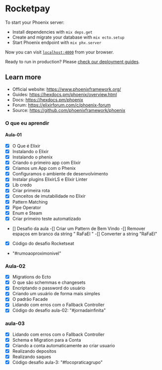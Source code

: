 # Rocketpay

To start your Phoenix server:

  * Install dependencies with `mix deps.get`
  * Create and migrate your database with `mix ecto.setup`
  * Start Phoenix endpoint with `mix phx.server`

Now you can visit [`localhost:4000`](http://localhost:4000) from your browser.

Ready to run in production? Please [check our deployment guides](https://hexdocs.pm/phoenix/deployment.html).

## Learn more

  * Official website: https://www.phoenixframework.org/
  * Guides: https://hexdocs.pm/phoenix/overview.html
  * Docs: https://hexdocs.pm/phoenix
  * Forum: https://elixirforum.com/c/phoenix-forum
  * Source: https://github.com/phoenixframework/phoenix

### O que eu aprendir

#### Aula-01

- [x]  O Que é Elixir
- [x]  Instalando o Elixir
- [x]  Instalando o phenix
- [x]  Criando o primeiro app com Elixir
- [x]  Criamos um App com o Phenix
- [x]  Configuramos o ambiente de desenvolvimento
- [x]  Instalar plugins ElixirLS e Elixir Linter
- [x]  Lib credo
- [x]  Criar primeira rota
- [x]  Conceitos de imutabilidade no Elixir
- [x]  Pattern Matching
- [x]  Pipe Operator
- [x]  Enum e Steam
- [x]  Criar primeiro teste automatizado
- []  Desafio da aula
  -[] Criar um Pattern de Bem Vindo
  -[] Remover espaços em branco da string " RaFaEl  "
  -[] Converter a string "RaFaEl"
- [x]  Código do desafio Rocketseat
  - "#rumoaoproximonivel"

### Aula-02

- [x] Migrations do Ecto
- [x] O que são schemmas e changesets
- [x] Encriptando o password do usuário
- [x] Criando um usuário de forma mais simples
- [x] O padrão Facade
- [x] Lidando com erros com o Fallback Controller
- [x] Código do desafio aula-02: "#jornadainfinita"

### aula-03

- [x] Lidando com erros com o Fallback Controller
- [x] Schema e Migration para a Conta
- [x] Criando a conta automaticamente ao criar usuario
- [x] Realizando depositos
- [x] Realizando saques
- [x] Código desafio aula-3: "#focopraticagrupo"